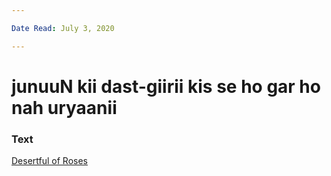 ```yaml
---

Date Read: July 3, 2020

---
```


# junuuN kii dast-giirii kis se ho gar ho nah uryaanii

### Text
[Desertful of Roses](http://www.columbia.edu/itc/mealac/pritchett/00ghalib/064/index_064.html)

